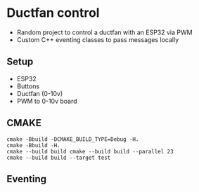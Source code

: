 # Ductfan control

- Random project to control a ductfan with an ESP32 via PWM
- Custom C++ eventing classes to pass messages locally


## Setup

- ESP32
- Buttons
- Ductfan (0-10v)
- PWM to 0-10v board


## CMAKE

```
cmake -Bbuild -DCMAKE_BUILD_TYPE=Debug -H.
cmake -Bbuild -H.
cmake --build build cmake --build build --parallel 23
cmake --build build --target test

```

## Eventing
